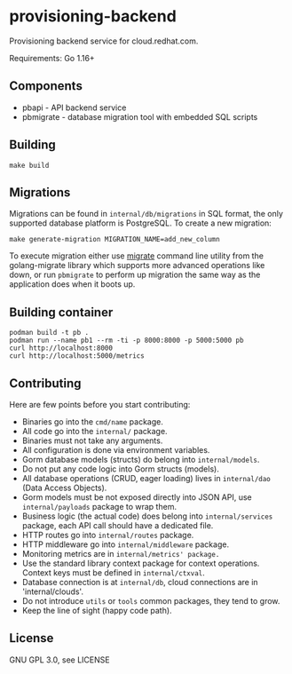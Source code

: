 # provisioning-backend

Provisioning backend service for cloud.redhat.com.

Requirements: Go 1.16+

## Components

* pbapi - API backend service
* pbmigrate - database migration tool with embedded SQL scripts

## Building

```
make build
```

## Migrations

Migrations can be found in `internal/db/migrations` in SQL format, the only supported database platform is PostgreSQL. To create a new migration:

```
make generate-migration MIGRATION_NAME=add_new_column
```

To execute migration either use [migrate](https://github.com/golang-migrate/migrate/tree/master/cmd/migrate) command line utility from the golang-migrate library which supports more advanced operations like down, or run `pbmigrate` to perform up migration the same way as the application does when it boots up.

## Building container

```
podman build -t pb .
podman run --name pb1 --rm -ti -p 8000:8000 -p 5000:5000 pb
curl http://localhost:8000
curl http://localhost:5000/metrics
```

## Contributing

Here are few points before you start contributing:

* Binaries go into the `cmd/name` package.
* All code go into the `internal/` package.
* Binaries must not take any arguments.
* All configuration is done via environment variables.
* Gorm database models (structs) do belong into `internal/models`.
* Do not put any code logic into Gorm structs (models).
* All database operations (CRUD, eager loading) lives in `internal/dao` (Data Access Objects).
* Gorm models must be not exposed directly into JSON API, use `internal/payloads` package to wrap them.
* Business logic (the actual code) does belong into `internal/services` package, each API call should have a dedicated file.
* HTTP routes go into `internal/routes` package.
* HTTP middleware go into `internal/middleware` package.
* Monitoring metrics are in `internal/metrics' package.`
* Use the standard library context package for context operations. Context keys must be defined in `internal/ctxval`.
* Database connection is at `internal/db`, cloud connections are in 'internal/clouds'.
* Do not introduce `utils` or `tools` common packages, they tend to grow.
* Keep the line of sight (happy code path).

## License

GNU GPL 3.0, see LICENSE
